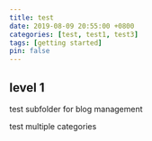 ```yaml
---
title: test
date: 2019-08-09 20:55:00 +0800
categories: [test, test1, test3]
tags: [getting started]
pin: false
---
```


## level 1
test subfolder for blog management

test multiple categories
